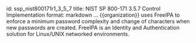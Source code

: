 id: ssp_nist800171r1_3_5_7
title: NIST SP 800-171 3.5.7 Control Implementation
format: markdown
...
{{organization}} uses FreeIPA to enforce a minimum password complexity and change of characters when new passwords are created. FreeIPA is an Identity and Authentication solution for Linux/UNIX networked environments.

